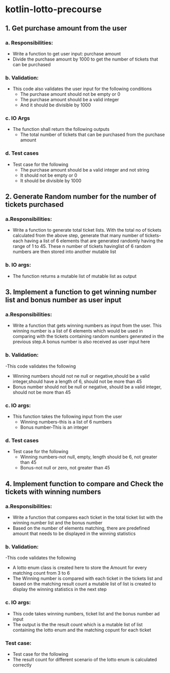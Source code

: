# kotlin-lotto-precourse

## 1. Get purchase amount from the user
### a. Responsibilities:
- Write a function to get user input: purchase amount
- Divide the purchase amount by 1000 to get the number of tickets that can be purchased
### b. Validation:
- This code also validates the user input for the following conditions
    - The purchase amount should not be empty or 0
    - The purchase amount should be a valid integer
    - And it should be divisible by 1000
### c. IO Args
- The function shall return the following outputs
    - The total number of tickets that can be purchased from the purchase amount
### d. Test cases
- Test case for the following
    - The purchase amount should be a valid integer and not string
    - It should not be empty or 0
    - It should be divisible by 1000
  
## 2. Generate Random number for the number of tickets purchased
### a.Responsibilities:
- Write a function to generate total ticket lists. With the total no of tickets calculated from the above step, generate that many number of tickets-
  each having a list of 6 elements that are generated randomly having the range of 1 to 45. These n number of tickets havinglist of 6 random numbers are
  then stored into another mutable list
### b. IO args:
- The function returns a mutable list of mutable list as output

## 3. Implement a function to get winning number list and bonus number as user input
### a.Responsibilities:
- Write a function that gets winning numbers as input from the user. This winning number is a list of 6 elements which would be used in comparing with the tickets
  containing random numbers generated in the previous step.A bonus number is also received as user input here
### b. Validation:
-This code validates the following
- Winning numbers should not ne null or negative,should be a valid integer,should have a length of 6, should not be more than 45
- Bonus number should not be null or negative, should be a valid integer, should not be more than 45
### c. IO args:
- This function takes the following input from the user
  - Winning numbers-this is a list of 6 numbers
  - Bonus number-This is an integer
### d. Test cases
- Test case for the following
  - Winning numbers-not null, empty, length should be 6, not greater than 45
  - Bonus-not null or zero, not greater than 45
## 4. Implement function to compare and Check the tickets with winning numbers
### a.Responsibilities:
- Write a function that compares each ticket in the total ticket list with the winning number list and the bonus number
- Based on the number of elements matching, there are predefined amount that needs to be displayed in the winning statistics
### b. Validation:
-This code validates the following
- A lotto enum class is created here to store the Amount for every matching count from 3 to 6
- The Winning number is compared with each ticket in the tickets list and based on the matching result count a mutable list of list is 
created to display the winning statistics in the next step
### c. IO args:
- This code takes winning numbers, ticket list and the bonus number ad input
- The output is the the result count which is a mutable list of list containing the lotto enum and the matching copunt for each ticket
### Test case:
- Test case for the following
- The result count for different scenario of the lotto enum is calculated correctly